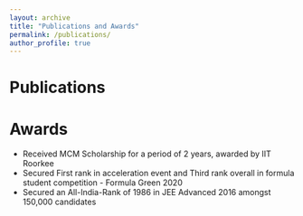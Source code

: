 ```yaml
---
layout: archive
title: "Publications and Awards"
permalink: /publications/
author_profile: true
---
```


Publications
=======

Awards
======

* Received MCM Scholarship for a period of 2 years, awarded by IIT Roorkee
* Secured First rank in acceleration event and Third rank overall in formula student competition - Formula Green 2020
* Secured an All-India-Rank of 1986 in JEE Advanced 2016 amongst 150,000 candidates

